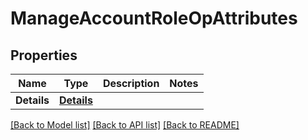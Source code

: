 # ManageAccountRoleOpAttributes

## Properties
Name | Type | Description | Notes
------------ | ------------- | ------------- | -------------
**Details** | [**Details**](Details.md) |  | 

[[Back to Model list]](../README.md#documentation-for-models) [[Back to API list]](../README.md#documentation-for-api-endpoints) [[Back to README]](../README.md)


